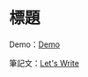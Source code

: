 # 標題

Demo：[Demo](https://letswritetw.github.io/XXX/)

筆記文：[Let's Write](https://www.letswrite.tw/XXX/)
